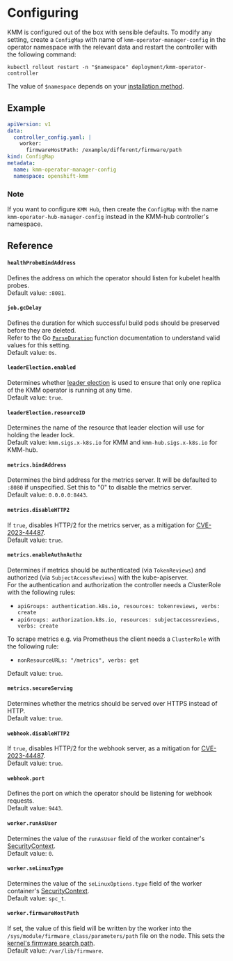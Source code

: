 # Configuring

KMM is configured out of the box with sensible defaults.
To modify any setting, create a `ConfigMap` with name of `kmm-operator-manager-config` in the operator namespace with 
the relevant data and restart the controller with the following command:

```shell
kubectl rollout restart -n "$namespace" deployment/kmm-operator-controller
```

The value of `$namespace` depends on your [installation method](install.md).

## Example
```yaml
apiVersion: v1
data:
  controller_config.yaml: |
    worker:
      firmwareHostPath: /example/different/firmware/path
kind: ConfigMap
metadata:
  name: kmm-operator-manager-config
  namespace: openshift-kmm
```

### Note
If you want to configure `KMM Hub`, then create the `ConfigMap` with the name `kmm-operator-hub-manager-config` instead
in the KMM-hub controller's namespace.


## Reference

#### `healthProbeBindAddress`

Defines the address on which the operator should listen for kubelet health probes.  
Default value: `:8081`.

#### `job.gcDelay`

Defines the duration for which successful build pods should be preserved before they are deleted.  
Refer to the Go [`ParseDuration`](https://pkg.go.dev/time#ParseDuration) function documentation to understand valid
values for this setting.  
Default value: `0s`.

#### `leaderElection.enabled`

Determines whether [leader election](https://kubernetes.io/docs/concepts/architecture/leases/) is used to ensure that
only one replica of the KMM operator is running at any time.  
Default value: `true`.

#### `leaderElection.resourceID`

Determines the name of the resource that leader election will use for holding the leader lock.  
Default value: `kmm.sigs.x-k8s.io` for KMM and `kmm-hub.sigs.x-k8s.io` for KMM-hub.

#### `metrics.bindAddress`

Determines the bind address for the metrics server.
It will be defaulted to `:8080` if unspecified.
Set this to "0" to disable the metrics server.  
Default value: `0.0.0.0:8443`.

#### `metrics.disableHTTP2`

If `true`, disables HTTP/2 for the metrics server, as a mitigation for
[CVE-2023-44487](https://access.redhat.com/security/cve/cve-2023-44487).  
Default value: `true`.

#### `metrics.enableAuthnAuthz`

Determines if metrics should be authenticated (via `TokenReviews`) and authorized (via `SubjectAccessReviews`) with the
kube-apiserver.  
For the authentication and authorization the controller needs a ClusterRole with the following rules:

  - `apiGroups: authentication.k8s.io, resources: tokenreviews, verbs: create`
  - `apiGroups: authorization.k8s.io, resources: subjectaccessreviews, verbs: create`

To scrape metrics e.g. via Prometheus the client needs a `ClusterRole` with the following rule:

  - `nonResourceURLs: "/metrics", verbs: get`

Default value: `true`.

#### `metrics.secureServing`

Determines whether the metrics should be served over HTTPS instead of HTTP.  
Default value: `true`.

#### `webhook.disableHTTP2`

If `true`, disables HTTP/2 for the webhook server, as a mitigation for
[CVE-2023-44487](https://access.redhat.com/security/cve/cve-2023-44487).  
Default value: `true`.

#### `webhook.port`

Defines the port on which the operator should be listening for webhook requests.  
Default value: `9443`.

#### `worker.runAsUser`

Determines the value of the `runAsUser` field of the worker container's
[SecurityContext](https://kubernetes.io/docs/tasks/configure-pod-container/security-context/).  
Default value: `0`.

#### `worker.seLinuxType`

Determines the value of the `seLinuxOptions.type` field of the worker container's
[SecurityContext](https://kubernetes.io/docs/tasks/configure-pod-container/security-context/).  
Default value: `spc_t`.

#### `worker.firmwareHostPath`

If set, the value of this field will be written by the worker into the `/sys/module/firmware_class/parameters/path` file
on the node.
This sets the [kernel's firmware search path](firmwares.md#setting-the-kernels-firmware-search-path).  
Default value: `/var/lib/firmware`.
